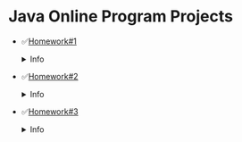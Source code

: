 Java Online Program Projects
=====================================================================================================
+ ✅[Homework#1](https://github.com/Yezhyck/OuterCourseHW/tree/master/Homework%231/HelloWorldScannerMVC)
  <details><summary>Info</summary>
  
   * `Assigment:` 
      * Write a program that receives from the command line first the word “Hello”, then the word “world!”. Ignore other inputs with an appropriate comment on the command line.
      * A sentence is assembled from these words and displayed on the screen.
      * The MVC pattern must be applied.
   * `Solution:` [HelloWorldScannerMVC](https://github.com/Yezhyck/OuterCourseHW/tree/master/Homework%231/HelloWorldScannerMVC)
  
   </details>
+ ✅[Homework#2](https://github.com/Yezhyck/OuterCourseHW/tree/master/Homework%232)
  <details><summary>Info</summary>
  
   * `Assigment:` 
      Write a game JAVA - a program that guesses a number according to the principle - "more - less":
      * The program must guess an arbitrary number in the range from 0 to 100.
      * The user is offered to try to guess the number by sequentially entering numbers from the range limited first to the numbers 0 and 100, and on further attempts - taking    into account the previously entered numbers. The program should analyze the input for any erroneous user actions.
      * The screen should display the previous attempts, the range in which the required number is and the result of the previous user action.
      * If the numbers match - the program must inform the user about it and display all statistics on the user's actions.
   * `Solutions:` 
      * [AlgorythmsAssigmentMVC](https://github.com/Yezhyck/OuterCourseHW/tree/master/Homework%231/AlgorythmsAssigmentMVC)
      * [GuessingGameScannerMVC](https://github.com/Yezhyck/OuterCourseHW/tree/master/Homework%231/GuessingGameScannerMVC)
  
   </details>
+ ✅[Homework#3](https://github.com/Yezhyck/OuterCourseHW/tree/master/Homework%233)
   <details><summary>Info</summary>
  
   * `Assigment:` 
      * Write the required data input structure from the command line and pass the input result to the appropriate entity. Checkout according to JCC, write JavaDOC;
      * This structure should check the correctness of the data entry (saving the correctly entered data) and, if all data is fully valid, transfers them to the appropriate class in the model.
      * Create Entity Entry in Notebook, which consists of:
        * Subscriber's surname.
        * Subscriber's name.
        * Subscriber's patronymic.
        * Generate from the entered data: Surname + Space + First letter of the Name + period.
        * Nickname.
        * A comment.
        * The group to which the subscriber is entered (Enum with group names).
        * Phone house.
        * Phone mob.
        * Phone mob. 2 (may not be available).
        * E-mail.
        * Skype.
        * An address consisting of:
          * Index.
          * City of residence.
          * Street.
          * House number.
          * Apartment number.
        * The string of the full address formed from the data in clause 13.
        * Notebook entry dates.
        * Dates of the last modification of the entry.
   * `Solutions:` 
      * [AlgorythmsAssigmentMVC](https://github.com/Yezhyck/OuterCourseHW/tree/master/Homework%231/AlgorythmsAssigmentMVC)
      * [GuessingGameScannerMVC](https://github.com/Yezhyck/OuterCourseHW/tree/master/Homework%231/GuessingGameScannerMVC)
  
   </details>
